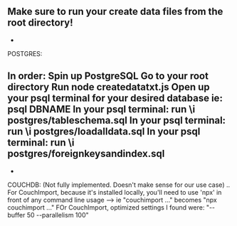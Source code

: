 Make sure to run your create data files from the root directory!
-
-
POSTGRES:

In order:
Spin up PostgreSQL
Go to your root directory
Run node createdatatxt.js
Open up your psql terminal for your desired database ie: psql DBNAME
In your psql terminal: run \i postgres/tableschema.sql
In your psql terminal: run \i postgres/loadalldata.sql
In your psql terminal: run \i postgres/foreignkeysandindex.sql
-
-
COUCHDB:
(Not fully implemented.  Doesn't make sense for our use case)
..
For CouchImport, because it's installed locally, you'll need to use 'npx' in front of any command line usage
--> ie "couchimport ..." becomes "npx couchimport ..."
FOr CouchImport, optimized settings I found were: "--buffer 50 --parallelism 100"